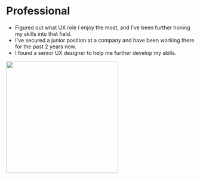 # Professional
- Figured out what UX role I enjoy the most, and I've been further honing my skills into that field.
- I've secured a junior position at a company and have been working there for the past 2 years now.
- I found a senior UX designer to help me further develop my skills.
<div>
<img height=300 src="https://live.staticflickr.com/3855/14976994215_e203cc17a3_b.jpg">
</div>